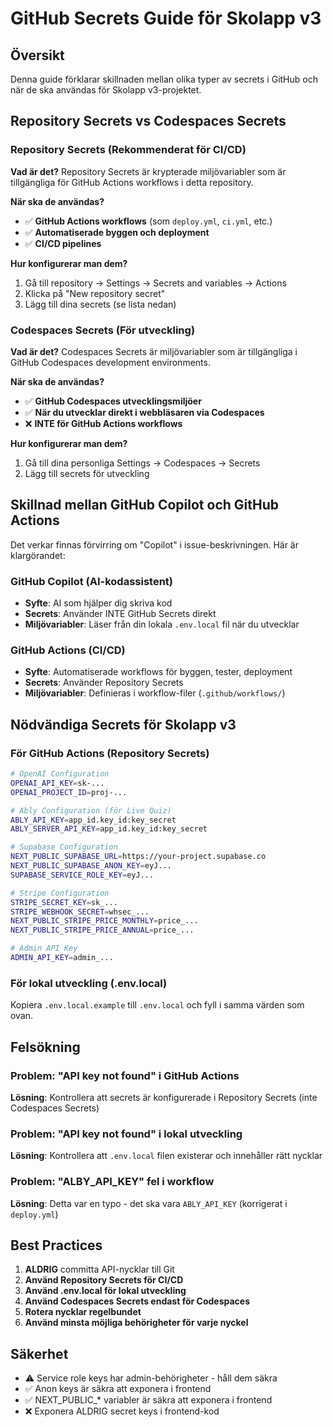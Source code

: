 # GitHub Secrets Guide för Skolapp v3

## Översikt

Denna guide förklarar skillnaden mellan olika typer av secrets i GitHub och när de ska användas för Skolapp v3-projektet.

## Repository Secrets vs Codespaces Secrets

### Repository Secrets (Rekommenderat för CI/CD)

**Vad är det?**
Repository Secrets är krypterade miljövariabler som är tillgängliga för GitHub Actions workflows i detta repository.

**När ska de användas?**
- ✅ **GitHub Actions workflows** (som `deploy.yml`, `ci.yml`, etc.)
- ✅ **Automatiserade byggen och deployment**
- ✅ **CI/CD pipelines**

**Hur konfigurerar man dem?**
1. Gå till repository → Settings → Secrets and variables → Actions
2. Klicka på "New repository secret"
3. Lägg till dina secrets (se lista nedan)

### Codespaces Secrets (För utveckling)

**Vad är det?**
Codespaces Secrets är miljövariabler som är tillgängliga i GitHub Codespaces development environments.

**När ska de användas?**
- ✅ **GitHub Codespaces utvecklingsmiljöer**
- ✅ **När du utvecklar direkt i webbläsaren via Codespaces**
- ❌ **INTE för GitHub Actions workflows**

**Hur konfigurerar man dem?**
1. Gå till dina personliga Settings → Codespaces → Secrets
2. Lägg till secrets för utveckling

## Skillnad mellan GitHub Copilot och GitHub Actions

Det verkar finnas förvirring om "Copilot" i issue-beskrivningen. Här är klargörandet:

### GitHub Copilot (AI-kodassistent)
- **Syfte**: AI som hjälper dig skriva kod
- **Secrets**: Använder INTE GitHub Secrets direkt
- **Miljövariabler**: Läser från din lokala `.env.local` fil när du utvecklar

### GitHub Actions (CI/CD)
- **Syfte**: Automatiserade workflows för byggen, tester, deployment
- **Secrets**: Använder Repository Secrets
- **Miljövariabler**: Definieras i workflow-filer (`.github/workflows/`)

## Nödvändiga Secrets för Skolapp v3

### För GitHub Actions (Repository Secrets)

```bash
# OpenAI Configuration
OPENAI_API_KEY=sk-...
OPENAI_PROJECT_ID=proj-...

# Ably Configuration (för Live Quiz)
ABLY_API_KEY=app_id.key_id:key_secret
ABLY_SERVER_API_KEY=app_id.key_id:key_secret

# Supabase Configuration
NEXT_PUBLIC_SUPABASE_URL=https://your-project.supabase.co
NEXT_PUBLIC_SUPABASE_ANON_KEY=eyJ...
SUPABASE_SERVICE_ROLE_KEY=eyJ...

# Stripe Configuration
STRIPE_SECRET_KEY=sk_...
STRIPE_WEBHOOK_SECRET=whsec_...
NEXT_PUBLIC_STRIPE_PRICE_MONTHLY=price_...
NEXT_PUBLIC_STRIPE_PRICE_ANNUAL=price_...

# Admin API Key
ADMIN_API_KEY=admin_...
```

### För lokal utveckling (.env.local)

Kopiera `.env.local.example` till `.env.local` och fyll i samma värden som ovan.

## Felsökning

### Problem: "API key not found" i GitHub Actions
**Lösning**: Kontrollera att secrets är konfigurerade i Repository Secrets (inte Codespaces Secrets)

### Problem: "API key not found" i lokal utveckling
**Lösning**: Kontrollera att `.env.local` filen existerar och innehåller rätt nycklar

### Problem: "ALBY_API_KEY" fel i workflow
**Lösning**: Detta var en typo - det ska vara `ABLY_API_KEY` (korrigerat i `deploy.yml`)

## Best Practices

1. **ALDRIG** committa API-nycklar till Git
2. **Använd Repository Secrets för CI/CD**
3. **Använd .env.local för lokal utveckling**
4. **Använd Codespaces Secrets endast för Codespaces**
5. **Rotera nycklar regelbundet**
6. **Använd minsta möjliga behörigheter för varje nyckel**

## Säkerhet

- ⚠️ Service role keys har admin-behörigheter - håll dem säkra
- ✅ Anon keys är säkra att exponera i frontend
- ✅ NEXT_PUBLIC_* variabler är säkra att exponera i frontend
- ❌ Exponera ALDRIG secret keys i frontend-kod